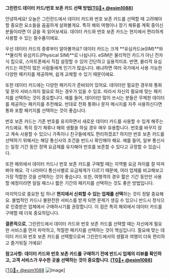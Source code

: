 **그린란드 데이터 카드/번호 보존 카드 선택 방법[[TG💪+ @esim1088](https://t.me/s/esim1088)]**

안녕하세요! 오늘은 그린란드에서 데이터 카드와 번호 보존 카드를 선택할 때 고려해야 할 중요한 요소들을 꼼꼼하게 살펴볼게요. 특히 해외 여행이나 장기 체류를 계획 중이신 분들이라면 이 글을 꼭 읽어보세요. 데이터 카드와 번호 보존 카드는 현지에서 편리하게 사용할 수 있는 필수품이에요.

우선 데이터 카드의 종류부터 알아볼까요? 데이터 카드는 크게 **유심카드(eSIM)**와 **물리적 유심카드(Physical SIM)**로 나뉩니다. eSIM은 물리적인 카드가 아닌 전자식 칩으로, 스마트폰에서 직접 설정할 수 있어 간단하고 실용적이죠. 반면, 물리적 유심카드는 여전히 많은 사람들에게 인기가 많습니다. 왜냐하면 여러 국가에서 사용 가능한 다양한 패키지를 제공하며, 쉽게 교체할 수 있기 때문이에요.

또한 데이터 카드에는 다양한 패키지가 준비되어 있어요. 데이터만 필요한 경우와 통화 및 문자 서비스까지 필요로 하는 경우가 있을 수 있죠. 따라서 자신의 필요에 맞는 패키지를 선택하는 것이 중요합니다. 예를 들어, 데이터만 많이 쓰시는 분들은 무제한 데이터를 제공하는 패키지를 추천해요. 반대로 전화 통화나 문자 메시지를 자주 사용하신다면 통화 포함 패키지를 선택하는 것이 좋습니다.

번호 보존 카드는 기존 번호를 유지하면서 새로운 데이터 카드를 사용할 수 있게 해주는 카드예요. 특히 장기 체류나 해외 생활을 하실 경우 매우 유용합니다. 번호를 바꾸지 않고 계속 사용할 수 있으니 가족이나 친구들에게도 편리하겠죠? 하지만 번호 보존 카드를 선택하기 위해서는 해당 통신사의 조건을 반드시 확인해야 해요. 예를 들어, 일부 통신사는 일정 기간 동안 정액 요금제를 유지해야 번호를 보존할 수 있다고 규정할 수 있습니다.

또한 해외에서 데이터 카드나 번호 보존 카드를 구매할 때는 지역별 요금 차이를 잘 따져봐야 해요. 각 나라마다 통신사별로 요금체계가 다르기 때문에, 여러 업체를 비교해보고 가장 적합한 것을 선택하는 것이 좋습니다. 또한, 여행객의 경우 짧은 기간 동안만 사용할 예정이라면 일일 패스나 짧은 기간의 패키지를 선택하는 것도 좋은 방법입니다.

마지막으로 중요한 팁 하나! **현지에서 신뢰할 수 있는 업체를 선택**하는 것이 정말 중요해요. 불법적인 카드나 불완전한 서비스를 받게 되면 문제가 생길 수 있으니 반드시 정식으로 인증받은 업체에서 구매하시기를 권장합니다. 이 점은 특히 해외에서 데이터 카드를 구매할 때 더욱 중요하답니다.

**결론적으로**, 그린란드에서 데이터 카드와 번호 보존 카드를 선택할 때는 자신에게 필요한 서비스를 먼저 파악하고, 적절한 패키지를 선택하는 것이 핵심입니다. 필요에 맞는 데이터 카드와 번호 보존 카드를 선택함으로써 그린란드에서의 생활과 여행이 더욱 편리하고 즐거워질 거예요!

**참고사항:** **데이터 카드와 번호 보존 카드를 구매하기 전에 반드시 업체의 리뷰를 확인하고, 고객 서비스가 우수한 곳을 선택하는 것이 중요합니다. [[TG💪+ @esim1088](https://t.me/s/esim1088)]**

[[TG💪+ @esim1088](https://t.me/s/esim1088) ![Image](https://i.postimg.cc/Y0z9fWf4/image.png)]